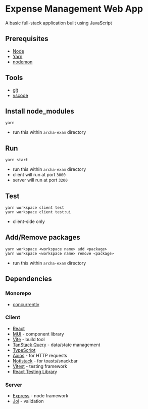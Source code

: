 # Expense Management Web App
A basic full-stack application built using JavaScript

## Prerequisites
- [Node](https://nodejs.org/en)
- [Yarn](https://yarnpkg.com/)
- [nodemon](https://www.npmjs.com/package/nodemon)

## Tools
- [git](https://git-scm.com/)
- [vscode](https://code.visualstudio.com/)

## Install node_modules
```
yarn
```
- run this within `archa-exam` directory 

## Run
```
yarn start
```
- run this within `archa-exam` directory 
- client will run at port `3000` 
- server will run at port `3200`

## Test
```
yarn workspace client test
yarn workspace client test:ui
```
- client-side only

## Add/Remove packages
```
yarn workspace <workspace name> add <package>
yarn workspace <workspace name> remove <package>
```
- run this within `archa-exam` directory 

## Dependencies

### Monorepo
- [concurrently](https://www.npmjs.com/package/concurrently)

### Client
- [React](https://react.dev/reference/react) 
- [MUI](https://v6.mui.com/material-ui/getting-started/) - component library
- [Vite](https://vite.dev/guide/) - build tool
- [TanStack Query](https://tanstack.com/query/latest/docs/framework/react/overview) - data/state management
- [TypeScript](https://www.typescriptlang.org/docs/handbook/typescript-in-5-minutes.html)
- [Axios](https://axios-http.com/docs/intro) - for HTTP requests
- [Notistack](https://notistack.com/) - for toasts/snackbar
- [Vitest](https://vitest.dev/guide/) - testing framework
- [React Testing Library](https://testing-library.com/docs/react-testing-library/intro/)

### Server
- [Express](https://expressjs.com/) - node framework
- [Joi](https://www.npmjs.com/package/joi) - validation

